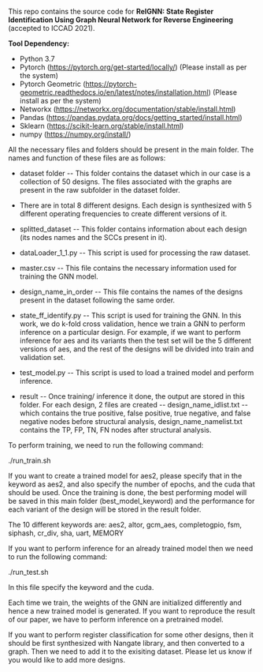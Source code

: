 This repo contains the source code for **ReIGNN: State Register Identification Using Graph Neural Network for Reverse Engineering** (accepted to ICCAD 2021).

**Tool Dependency:**

- Python 3.7
- Pytorch (https://pytorch.org/get-started/locally/) (Please install as per the system)
- Pytorch Geometric (https://pytorch-geometric.readthedocs.io/en/latest/notes/installation.html) (Please install as per the system)
- Networkx (https://networkx.org/documentation/stable/install.html)
- Pandas (https://pandas.pydata.org/docs/getting_started/install.html)
- Sklearn (https://scikit-learn.org/stable/install.html) 
- numpy (https://numpy.org/install/)

All the necessary files and folders should be present in the main folder. The names and function of these files are as follows:

- dataset folder -- This folder contains the dataset which in our case is a collection of 50 designs. The files associated with the graphs are present in the raw subfolder in the dataset folder.

- There are in total 8 different designs. Each design is synthesized with 5 different operating frequencies to create different versions of it.

- splitted_dataset -- This folder contains information about each design (its nodes names and the SCCs present in it).

- dataLoader_1_1.py -- This script is used for processing the raw dataset.

- master.csv -- This file contains the necessary information used for training the GNN model.

- design_name_in_order -- This file contains the names of the designs present in the dataset following the same order.

- state_ff_identify.py -- This script is used for training the GNN. In this work, we do k-fold cross validation, hence we train a GNN to perform inference on a particular design. For example, if we want to perform inference for aes and its variants then the test set will be the 5 different versions of aes, and the rest of the designs will be divided into train and validation set. 

- test_model.py -- This script is used to load a trained model and perform inference.

- result -- Once training/ inference it done, the output are stored in this folder. For each design, 2 files are created -- design_name_idlist.txt -- which contains the true positive, false positive, true negative, and false negative nodes before structural analysis, design_name_namelist.txt contains the TP, FP, TN, FN nodes after structural analysis.

To perform training, we need to run the following command:

./run_train.sh

If you want to create a trained model for aes2, please specify that in the keyword as aes2, and also specify the number of epochs, and the cuda that should be used. Once the training is done, the best performing model will be saved in this main folder (best_model_keyword) and the performance for each variant of the design will be stored in the result folder. 

The 10 different keywords are: aes2, altor, gcm_aes, completogpio, fsm, siphash, cr_div, sha, uart, MEMORY

If you want to perform inference for an already trained model then we need to run the following command:

./run_test.sh

In this file specify the keyword and the cuda.

Each time we train, the weights of the GNN are initialized differently and hence a new trained model is generated. If you want to reproduce the result of our paper, we have to perform inference on a pretrained model.

If you want to perform register classification for some other designs, then it should be first synthesized with Nangate library, and then converted to a graph. Then we need to add it to the exisiting dataset. Please let us know if you would like to add more designs.
